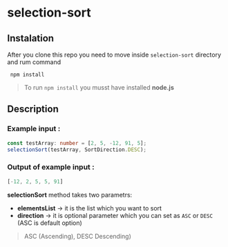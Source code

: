 # selection-sort

## Instalation
After you clone this repo you need to move inside ```selection-sort``` directory and rum command

``` npm install```

> To run ```npm install``` you musst have installed **node.js**

## Description

### Example input :
```typescript
const testArray: number = [2, 5, -12, 91, 5];
selectionSort(testArray, SortDirection.DESC);
```
### Output of example input :
```typescript
[-12, 2, 5, 5, 91]
```

**selectionSort** method takes two parametrs:

 - **elementsList** -> it is the list which you want to sort
 - **direction** -> it is optional parameter which you can set as ```ASC``` or ```DESC``` (ASC is default option)

 > ASC (Ascending), DESC Descending)
